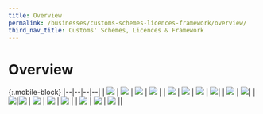 ```yaml
---
title: Overview
permalink: /businesses/customs-schemes-licences-framework/overview/
third_nav_title: Customs' Schemes, Licences & Framework
---
```

# Overview

{:.mobile-block}
|--|--|--|--|
| [![](/images/schemes-licences/SLF1.jpg)](/businesses/customs-schemes-licences-framework/trade-first) | [![](/images/schemes-licences/SLF2.jpg)](/businesses/customs-schemes-licences-framework/air-store-bond-scheme) | [![](/images/schemes-licences/SLF3.jpg)](/businesses/customs-schemes-licences-framework/apex-licence) | [![](/images/schemes-licences/SLF4.jpg)](/businesses/customs-schemes-licences-framework/bonded-truck-scheme) |
| [![](/images/schemes-licences/SLF5.jpg)](/businesses/customs-schemes-licences-framework/cargo-agents-import-authorisation-caia-scheme)  | [![](/images/schemes-licences/SLF6.jpg)](/businesses/customs-schemes-licences-framework/CWC-licence)  | [![](/images/schemes-licences/SLF7.jpg)](/businesses/customs-schemes-licences-framework/consolidated-declaration) | [![](/images/schemes-licences/SLF9.jpg)](/businesses/customs-schemes-licences-framework/container-freight-warehouse)|
| [![](/images/schemes-licences/SLF10.jpg)](/businesses/customs-schemes-licences-framework/duty-free-shop-scheme) | [![](/images/schemes-licences/SLF11.jpg)](/businesses/customs-schemes-licences-framework/excise-factory-scheme)|
| [![](/images/schemes-licences/SLF12.jpg)](/businesses/customs-schemes-licences-framework/industrial-exemption-factory-scheme)|[![](/images/schemes-licences/SLF13.jpg)](/businesses/customs-schemes-licences-framework/kimberley-process-certification-scheme)  | [![](/images/schemes-licences/SLF14.jpg)](/businesses/customs-schemes-licences-framework/licensed-warehouse-scheme)  | [![](/images/schemes-licences/SLF15.jpg)](/businesses/customs-schemes-licences-framework/petroleum-licences)  | [![](/images/schemes-licences/SLF16.jpg)](/businesses/customs-schemes-licences-framework/secure-trade-partnership-stp)  | 
| [![](/images/schemes-licences/SLF17.jpg)](/businesses/customs-schemes-licences-framework/strategic-trade-scheme)  | [![](/images/schemes-licences/SLF18.jpg)](/businesses/customs-schemes-licences-framework/zero-gst-warehouse-scheme) | [![](/images/schemes-licences/SLF19.jpg)](/businesses/customes-schemes-licences-framework/iras-scheme)  ||